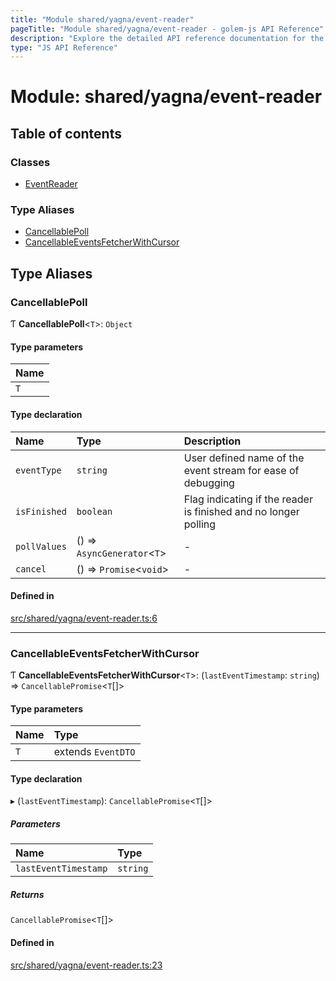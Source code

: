 ```yaml
---
title: "Module shared/yagna/event-reader"
pageTitle: "Module shared/yagna/event-reader - golem-js API Reference"
description: "Explore the detailed API reference documentation for the Module shared/yagna/event-reader within the golem-js SDK for the Golem Network."
type: "JS API Reference"
---
```

# Module: shared/yagna/event-reader

## Table of contents

### Classes

- [EventReader](../classes/shared_yagna_event_reader.EventReader)

### Type Aliases

- [CancellablePoll](shared_yagna_event_reader#cancellablepoll)
- [CancellableEventsFetcherWithCursor](shared_yagna_event_reader#cancellableeventsfetcherwithcursor)

## Type Aliases

### CancellablePoll

Ƭ **CancellablePoll**\<`T`\>: `Object`

#### Type parameters

| Name |
| :------ |
| `T` |

#### Type declaration

| Name | Type | Description |
| :------ | :------ | :------ |
| `eventType` | `string` | User defined name of the event stream for ease of debugging |
| `isFinished` | `boolean` | Flag indicating if the reader is finished and no longer polling |
| `pollValues` | () => `AsyncGenerator`\<`T`\> | - |
| `cancel` | () => `Promise`\<`void`\> | - |

#### Defined in

[src/shared/yagna/event-reader.ts:6](https://github.com/golemfactory/golem-js/blob/570126bc/src/shared/yagna/event-reader.ts#L6)

___

### CancellableEventsFetcherWithCursor

Ƭ **CancellableEventsFetcherWithCursor**\<`T`\>: (`lastEventTimestamp`: `string`) => `CancellablePromise`\<`T`[]\>

#### Type parameters

| Name | Type |
| :------ | :------ |
| `T` | extends `EventDTO` |

#### Type declaration

▸ (`lastEventTimestamp`): `CancellablePromise`\<`T`[]\>

##### Parameters

| Name | Type |
| :------ | :------ |
| `lastEventTimestamp` | `string` |

##### Returns

`CancellablePromise`\<`T`[]\>

#### Defined in

[src/shared/yagna/event-reader.ts:23](https://github.com/golemfactory/golem-js/blob/570126bc/src/shared/yagna/event-reader.ts#L23)

